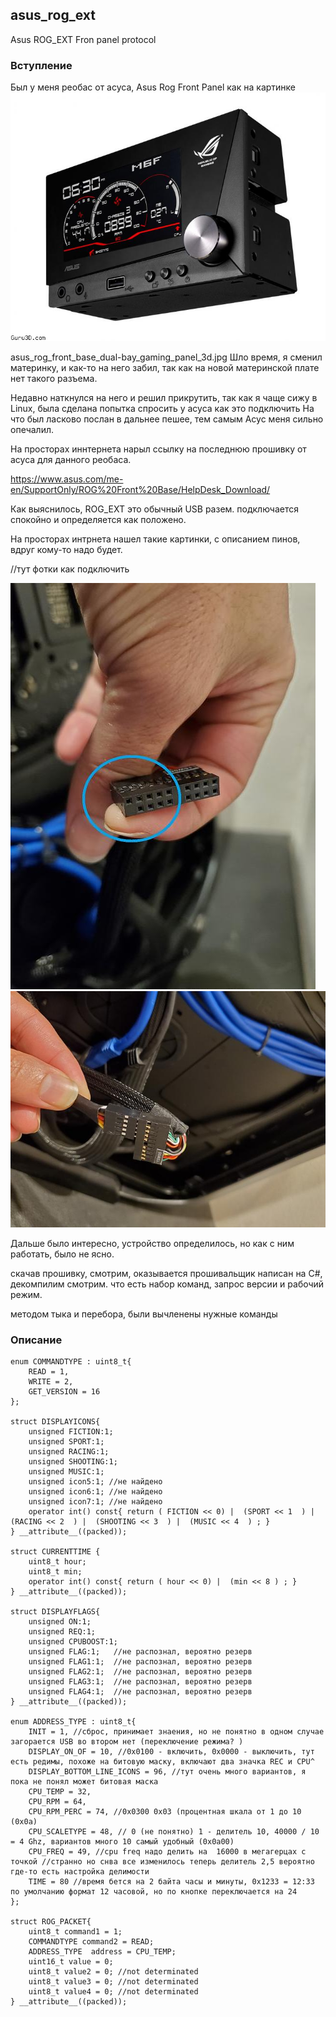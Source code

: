 ## asus_rog_ext
Asus ROG_EXT Fron panel protocol

### Вступление

Был у меня реобас от асуса, Asus Rog Front Panel как на картинке 
![port](https://github.com/MimikFc7/asus_rog_ext/blob/main/asus_rog_front_base_dual-bay_gaming_panel_3d.jpg)

asus_rog_front_base_dual-bay_gaming_panel_3d.jpg
Шло время, я сменил материнку, и как-то на него забил, так как на новой материнской плате нет такого разъема.

Недавно наткнулся на него и решил прикрутить, так как я чаще сижу в Linux, была сделана попытка спросить у асуса как это подключить
На что был ласково послан в дальнее пешее, тем самым Асус меня сильно опечалил.

На просторах иннтернета нарыл ссылку на последнюю прошивку от асуса для данного реобаса. 

https://www.asus.com/me-en/SupportOnly/ROG%20Front%20Base/HelpDesk_Download/


Как выяснилось, ROG_EXT это обычный USB разем. подключается спокойно и определяется как положено.

На просторах интрнета нашел такие картинки, с описанием пинов, вдруг кому-то надо будет.

//тут фотки как подключить

![port](https://github.com/MimikFc7/asus_rog_ext/blob/main/20200215_023012.jpg)
![port](https://github.com/MimikFc7/asus_rog_ext/blob/main/20200215_023037.jpg)



Дальше было интересно, устройство определилось, но как с ним работать, было не ясно. 

скачав прошивку, смотрим, оказывается прошивальщик написан на C#, декомпилим смотрим. что есть набор команд, запрос версии и рабочий режим.

методом тыка и перебора, были вычленены нужные команды


### Описание

    enum COMMANDTYPE : uint8_t{
        READ = 1,
        WRITE = 2,
        GET_VERSION = 16
    };

    struct DISPLAYICONS{
        unsigned FICTION:1;
        unsigned SPORT:1;
        unsigned RACING:1;
        unsigned SHOOTING:1;
        unsigned MUSIC:1;
        unsigned icon5:1; //не найдено
        unsigned icon6:1; //не найдено
        unsigned icon7:1; //не найдено
        operator int() const{ return ( FICTION << 0) |  (SPORT << 1  ) |  (RACING << 2  ) |  (SHOOTING << 3  ) |  (MUSIC << 4  ) ; }
    } __attribute__((packed));

    struct CURRENTTIME {
        uint8_t hour;
        uint8_t min;
        operator int() const{ return ( hour << 0) |  (min << 8 ) ; }
    } __attribute__((packed));

    struct DISPLAYFLAGS{
        unsigned ON:1;
        unsigned REQ:1;
        unsigned CPUBOOST:1;
        unsigned FLAG:1;   //не распознал, вероятно резерв
        unsigned FLAG1:1;  //не распознал, вероятно резерв
        unsigned FLAG2:1;  //не распознал, вероятно резерв
        unsigned FLAG3:1;  //не распознал, вероятно резерв
        unsigned FLAG4:1;  //не распознал, вероятно резерв
    } __attribute__((packed));

    enum ADDRESS_TYPE : uint8_t{
        INIT = 1, //сброс, принимает знаения, но не понятно в одном случае загорается USB во втором нет (переключение режима? )
        DISPLAY_ON_OF = 10, //0x0100 - включить, 0x0000 - выключить, тут есть редимы, похоже на битовую маску, включают два значка REC и CPU^
        DISPLAY_BOTTOM_LINE_ICONS = 96, //тут очень много вариантов, я пока не понял может битовая маска
        CPU_TEMP = 32,
        CPU_RPM = 64,
        CPU_RPM_PERC = 74, //0x0300 0x03 (процентная шкала от 1 до 10 (0x0a)
        CPU_SCALETYPE = 48, // 0 (не понятно) 1 - делитель 10, 40000 / 10 = 4 Ghz, вариантов много 10 самый удобный (0x0a00)
        CPU_FREQ = 49, //cpu freq надо делить на  16000 в мегагерцах с точкой //странно но снва все изменилось теперь делитель 2,5 вероятно где-то есть настройка делимости
        TIME = 80 //время бется на 2 байта часы и минуты, 0x1233 = 12:33 по умолчанию формат 12 часовой, но по кнопке переключается на 24
    };

    struct ROG_PACKET{
        uint8_t command1 = 1;
        COMMANDTYPE command2 = READ;
        ADDRESS_TYPE  address = CPU_TEMP;
        uint16_t value = 0;    
        uint8_t value2 = 0; //not determinated
        uint8_t value3 = 0; //not determinated
        uint8_t value4 = 0; //not determinated
    } __attribute__((packed));


